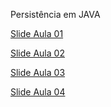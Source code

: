 Persistência em JAVA

[Slide Aula 01](https://docs.google.com/presentation/d/1pLXb7bwhnv0Ph3XkRE1a9uEaq8BTXOoOQaa-S6qqmZE/edit#slide=id.p)

[Slide Aula 02](https://docs.google.com/presentation/d/1VNRn-scyQX17ercIP2aLuNi4y3mh4OCKgd-NqccIsdo/edit#slide=id.p)

[Slide Aula 03](https://docs.google.com/presentation/d/1gAN_lfm7kEW_YymjFQBzZttafDgywldA9qjEuip_0wU/edit#slide=id.p)

[Slide Aula 04](https://docs.google.com/presentation/d/11dXF5SiA631cYfYPAUqcpPGdImukRUCet0VUG1F6SUU/edit#slide=id.p)
